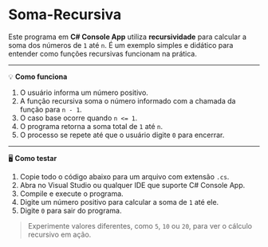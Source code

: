 # Soma-Recursiva

Este programa em **C# Console App** utiliza **recursividade** para calcular a soma dos números de `1` até `n`. É um exemplo simples e didático para entender como funções recursivas funcionam na prática.

---

💡 **Como funciona**

1. O usuário informa um número positivo.  
2. A função recursiva soma o número informado com a chamada da função para `n - 1`.  
3. O caso base ocorre quando `n <= 1`.  
4. O programa retorna a soma total de `1` até `n`.  
5. O processo se repete até que o usuário digite `0`  para encerrar.

---

🖥️ **Como testar**

1. Copie todo o código abaixo para um arquivo com extensão `.cs`.  
2. Abra no Visual Studio ou qualquer IDE que suporte C# Console App.  
3. Compile e execute o programa.  
4. Digite um número positivo para calcular a soma de `1` até ele.  
5. Digite `0` para sair do programa.  

> Experimente valores diferentes, como `5`, `10` ou `20`, para ver o cálculo recursivo em ação.

